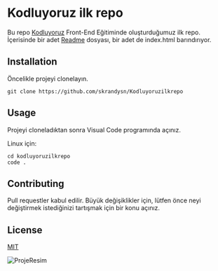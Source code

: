 # Kodluyoruz ilk repo
Bu repo [Kodluyoruz](https://kodluyoruz.org/) Front-End Eğitiminde oluşturduğumuz ilk repo. İçerisinde bir adet [Readme](https://github.com/skrandysn/Kodluyoruzilkrepo/blob/main/README.md) dosyası, bir adet de index.html barındırıyor.

## Installation
Öncelikle projeyi clonelayın.
```
git clone https://github.com/skrandysn/Kodluyoruzilkrepo
```
## Usage
Projeyi cloneladıktan sonra Visual Code programında açınız.

Linux için:
```Linux
cd kodluyoruzilkrepo
code .
```
## Contributing

Pull requestler kabul edilir. Büyük değişiklikler için, lütfen önce neyi değiştirmek istediğinizi tartışmak için bir konu açınız.

## License
[MIT](https://github.com/skrandysn/Kodluyoruzilkrepo/blob/main/LICENSE)

![ProjeResim](file:///C:/Users/yasemin%20erkan/Desktop/Kodluyoruz%20ilk%20repo.jpg)

